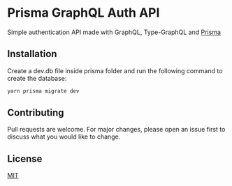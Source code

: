 # Prisma GraphQL Auth API

Simple authentication API made with GraphQL, Type-GraphQL and [Prisma](https://www.prisma.io/)

## Installation

Create a dev.db file inside prisma folder and run the following command to create the database:

```bash
yarn prisma migrate dev
```

## Contributing

Pull requests are welcome. For major changes, please open an issue first to discuss what you would like to change.

## License

[MIT](https://choosealicense.com/licenses/mit/)

